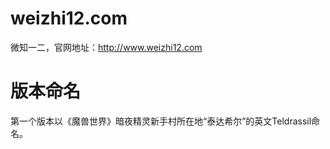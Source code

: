 # weizhi12.com
微知一二，官网地址：http://www.weizhi12.com
# 版本命名
第一个版本以《魔兽世界》暗夜精灵新手村所在地“泰达希尔”的英文Teldrassil命名。
